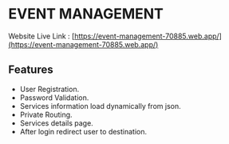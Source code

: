 # EVENT MANAGEMENT

Website Live Link : [https://event-management-70885.web.app/](https://event-management-70885.web.app/)
 

## Features

- User Registration.
- Password Validation.
- Services information load dynamically from json.
- Private Routing.
- Services details page.
- After login redirect user to destination.


